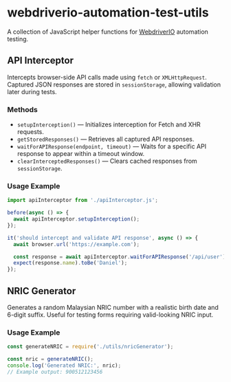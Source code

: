# webdriverio-automation-test-utils

A collection of JavaScript helper functions for [WebdriverIO](https://webdriver.io/) automation testing.

## API Interceptor

Intercepts browser-side API calls made using `fetch` or `XMLHttpRequest`. Captured JSON responses are stored in `sessionStorage`, allowing validation later during tests.

### Methods

- `setupInterception()` — Initializes interception for Fetch and XHR requests.
- `getStoredResponses()` — Retrieves all captured API responses.
- `waitForAPIResponse(endpoint, timeout)` — Waits for a specific API response to appear within a timeout window.
- `clearInterceptedResponses()` — Clears cached responses from `sessionStorage`.

### Usage Example

```js
import apiInterceptor from './apiInterceptor.js';

before(async () => {
  await apiInterceptor.setupInterception();
});

it('should intercept and validate API response', async () => {
  await browser.url('https://example.com');

  const response = await apiInterceptor.waitForAPIResponse('/api/user');
  expect(response.name).toBe('Daniel');
});
```

## NRIC Generator

Generates a random Malaysian NRIC number with a realistic birth date and 6-digit suffix. Useful for testing forms requiring valid-looking NRIC input.

### Usage Example

```js
const generateNRIC = require('./utils/nricGenerator');

const nric = generateNRIC();
console.log('Generated NRIC:', nric);
// Example output: 900512123456
```
